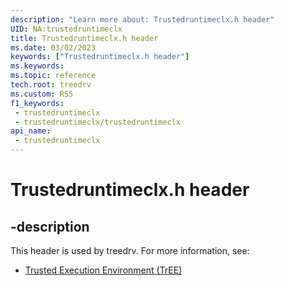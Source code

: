 ```yaml
---
description: "Learn more about: Trustedruntimeclx.h header"
UID: NA:trustedruntimeclx
title: Trustedruntimeclx.h header
ms.date: 03/02/2023
keywords: ["Trustedruntimeclx.h header"]
ms.keywords: 
ms.topic: reference
tech.root: treedrv
ms.custom: RS5
f1_keywords:
 - trustedruntimeclx
 - trustedruntimeclx/trustedruntimeclx
api_name:
 - trustedruntimeclx
---
```


# Trustedruntimeclx.h header

## -description

This header is used by treedrv. For more information, see:

- [Trusted Execution Environment (TrEE)](../_treedrv/index.md)
